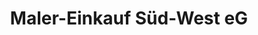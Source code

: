 ---
title: "Maler-Einkauf Süd-West eG"
url: /michelstadt/maler-einkauf-sued-west-eg/
shop: Farben
---